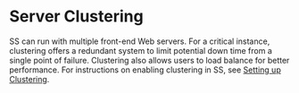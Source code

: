 [title]: # (Server Clustering)
[tags]: # (Server Clustering)
[priority]: # (1000)

# Server Clustering

SS can run with multiple front-end Web servers. For a critical instance, clustering offers a redundant system to limit potential down time from a single point of failure. Clustering also allows users to load balance for better performance. For instructions on enabling clustering in SS, see [Setting up Clustering](https://updates.thycotic.net/links.ashx?ClusteringSetup).
